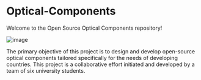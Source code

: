# Optical-Components
Welcome to the Open Source Optical Components repository!

![image](https://github.com/rczs56/Optical-Components/assets/162896520/d5584011-48dd-4c99-9d7b-cfe78a27d100)

The primary objective of this project is to design and develop open-source optical components tailored specifically for the needs of developing countries.
This project is a collaborative effort initiated and developed by a team of six university students.
